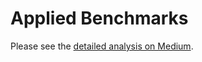Applied Benchmarks
==================

Please see the [detailed analysis on Medium](https://medium.com/applied/benchmarks).
